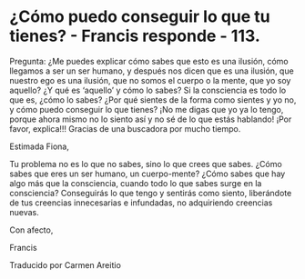 # ¿Cómo puedo conseguir lo que tu tienes? - Francis responde - 113. 

Pregunta: ¿Me puedes explicar cómo sabes que esto es una ilusión, cómo llegamos a ser un ser humano, y después nos dicen que es una ilusión, que nuestro ego es una ilusión, que no somos el cuerpo o la mente, que yo soy aquello? ¿Y qué es ‘aquello’ y cómo lo sabes? Si la consciencia es todo lo que es, ¿cómo lo sabes? ¿Por qué sientes de la forma como sientes y yo no, y cómo puedo conseguir lo que tienes? ¡No me digas que yo ya lo tengo, porque ahora mismo no lo siento así y no sé de lo que estás hablando! ¡Por favor, explica!!! Gracias de una buscadora por mucho tiempo.

Estimada Fiona,

Tu problema no es lo que no sabes, sino lo que crees que sabes. ¿Cómo sabes que eres un ser humano, un cuerpo-mente? ¿Cómo sabes que hay algo más que la consciencia, cuando todo lo que sabes surge en la consciencia? Conseguirás lo que tengo y sentirás como siento, liberándote de tus creencias innecesarias e infundadas, no adquiriendo creencias nuevas.

Con afecto, 

Francis

Traducido por Carmen Areitio

